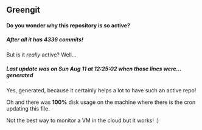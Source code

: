 ## Greengit

#### Do you wonder why this repository is so active?

##### After all it has 4336 commits!

But is it *really* active? Well...

##### Last update was on Sun Aug 11 at 12:25:02 when those lines were... generated

Yes, generated, because it certainly helps a lot to have such an active repo!

Oh and there was **100%** disk usage on the machine
where there is the cron updating this file.

Not the best way to monitor a VM in the cloud but it works! :)
